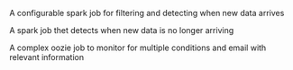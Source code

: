 A configurable spark job for filtering and detecting 
when new data arrives

A spark job thet detects when new data is no longer
arriving

A complex oozie job to monitor for multiple
conditions and email with relevant information
